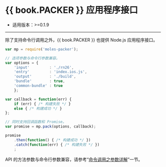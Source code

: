 #	{{ book.PACKER }} 应用程序接口
*   适用版本：>=0.1.9

---

除了支持命令行调用之外，{{ book.PACKER }} 也提供 Node.js 应用程序接口。

```javascript
var mp = require('moles-packer');

// 选项参数与命令行参数兼容。
var options = {
	'input'         : './rn26',
	'entry'         : 'index.ios.js',
	'output'        : './build',
	'bundle'        : true,
	'common-bundle' : true
	};

var callback = function(err) {
    if (err) { /* 构建失败 */ }
    else { /* 构建成功 */ }
};

// 同时支持回调函数和 Promise。
var promise = mp.pack(options, callback);

promise
    .then(function() { /* 构建成功 */ })
    .catch(function(err) { /* 构建失败 */ })
    ;
```

API 的方法参数与命令行参数兼容，请参考“[命令调用之参数详解](moles-packer.cli.md#options)”一节。
